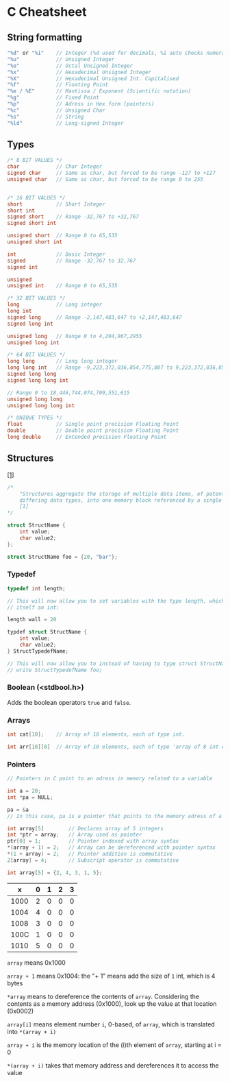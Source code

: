 # C Cheatsheet

## String formatting

```c
"%d" or "%i"    // Integer (%d used for decimals, %i auto checks numeral system)
"%u"            // Unsigned Integer
"%o"            // Octal Unsigned Integer
"%x"            // Hexadecimal Unsigned Integer
"%X"            // Hexadecimal Unsigned Int. Capitalised
"%f"            // Floating Point
"%e / %E"       // Mantissa / Exponent (Scientific notation)
"%g"            // Fixed Point
"%p"            // Adress in Hex form (pointers)
"%c"            // Unsigned Char
"%s"            // String
"%ld"           // Long-signed Integer
```

## Types

```c
/* 8 BIT VALUES */
char            // Char Integer
signed char     // Same as char, but forced to be range -127 to +127
unsigned char   // Same as char, but forced to be range 0 to 255


/* 16 BIT VALUES */
short           // Short Integer
short int
signed short    // Range -32,767 to +32,767
signed short int

unsigned short  // Range 0 to 65,535
unsigned short int

int             // Basic Integer 
signed          // Range -32,767 to 32,767
signed int

unsigned
unsigned int    // Range 0 to 65,535

/* 32 BIT VALUES */
long            // Long integer
long int
signed long     // Range -2,147,483,647 to +2,147,483,647
signed long int

unsigned long   // Range 0 to 4,294,967,2955
unsigned long int

/* 64 BIT VALUES */
long long       // Long long integer 
long long int   // Range -9,223,372,036,854,775,807 to 9,223,372,036,854,775,807
signed long long
signed long long int

// Range 0 to 18,446,744,074,709,551,615
unsigned long long
unsigned long long int

/* UNIQUE TYPES */
float           // Single point precision Floating Point
double          // Double point precision Floating Point
long double     // Extended precision Floating Point
```

## Structures

[[1]](https://en.wikipedia.org/wiki/C_data_types#Structures)

```c
/*
    "Structures aggregate the storage of multiple data items, of potentially 
    differing data types, into one memory block referenced by a single variable.
    [1]
*/

struct StructName {
    int value;
    char value2;
};

struct StructName foo = {20, "bar"};
```

### Typedef

```c
typedef int length;

// This will now allow you to set variables with the type length, which is 
// itself an int:

length wall = 20

typdef struct StructName {
    int value;
    char value2;
} StructTypedefName;

// This will now allow you to instead of having to type struct StructName foo,
// write StructTypedefName foo;
```

### Boolean (<stdbool.h>)

Adds the boolean operators `true` and `false`.

### Arrays

```c
int cat[10];    // Array of 10 elements, each of type int.

int arr[10][8]  // Array of 10 elements, each of type 'array of 8 int elements'
```

### Pointers

```c
// Pointers in C point to an adress in memory related to a variable

int a = 20;
int *pa = NULL;

pa = &a
// In this case, pa is a pointer that points to the memory adress of a

int array[5]        // Declares array of 5 integers
int *ptr = array;   // Array used as pointer
ptr[0] = 1;         // Pointer indexed with array syntax
*(array + 1) = 2;   // Array can be dereferenced with pointer syntax
*(1 + array) = 2;   // Pointer addition is commutative
2[array] = 4;       // Subscript operator is commutative
```

```c
int array[5] = {2, 4, 3, 1, 5};
```

x   | 0 | 1 | 2 | 3 
-----|---|---|---|---
1000 | 2 | 0 | 0 | 0
1004 | 4 | 0 | 0 | 0 
1008 | 3 | 0 | 0 | 0 
100C | 1 | 0 | 0 | 0 
1010 | 5 | 0 | 0 | 0 

`array` means 0x1000

`array + 1` means 0x1004: the "+ 1" means add the size of `1` int, which is 4 
bytes

`*array` means to dereference the contents of `array`. Considering the contents
as a memory address (0x1000), look up the value at that location (0x0002)

`array[i]` means element number `i`, 0-based, of `array`, which is translated 
into `*(array + i)`

`array + i` is the memory location of the (i)th element of `array`, starting at
i = 0

`*(array + i)` takes that memory address and dereferences it to access the value
